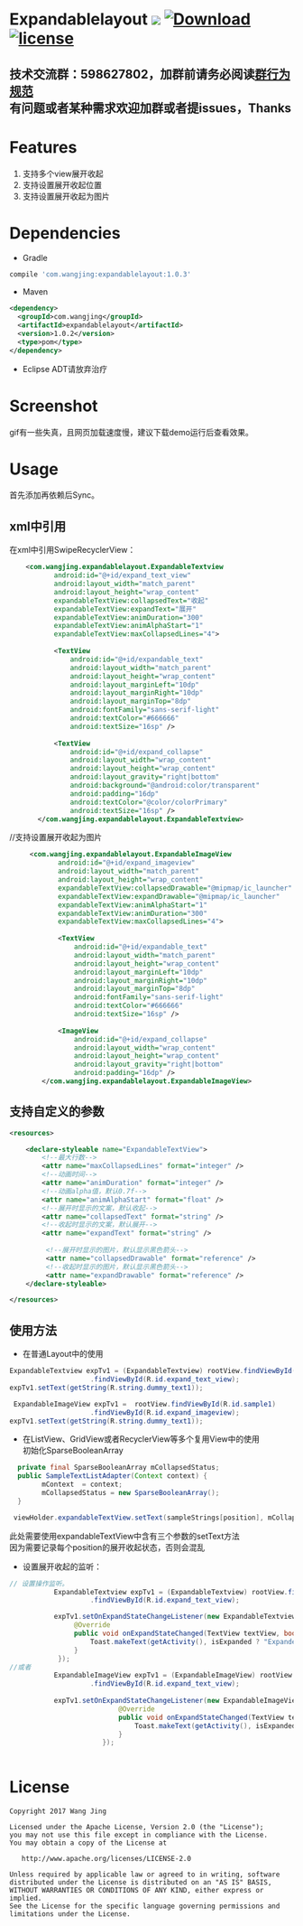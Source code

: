 # Expandablelayout [![](https://ci.novoda.com/buildStatus/icon?job=bintray-release)](https://ci.novoda.com/job/bintray-release/lastBuild/console) [![Download](https://api.bintray.com/packages/wangjinggm/maven/expandablelayout/images/download.svg) ](https://bintray.com/wangjinggm/maven/expandablelayout/_latestVersion) [![license](http://img.shields.io/badge/license-Apache2.0-brightgreen.svg?style=flat)](https://github.com/Lee-Wang-Jing/ExpandableLayout/blob/master/LICENSE) 

技术交流群：598627802，加群前请务必阅读[群行为规范](https://github.com/Lee-Wang-Jing/GroupStandard)     
有问题或者某种需求欢迎加群或者提issues，Thanks
----
# Features
1. 支持多个view展开收起
2. 支持设置展开收起位置
3. 支持设置展开收起为图片


# Dependencies
* Gradle
```groovy
compile 'com.wangjing:expandablelayout:1.0.3'
```
* Maven
```xml
<dependency>
  <groupId>com.wangjing</groupId>
  <artifactId>expandablelayout</artifactId>
  <version>1.0.2</version>
  <type>pom</type>
</dependency>
```

* Eclipse ADT请放弃治疗

# Screenshot
gif有一些失真，且网页加载速度慢，建议下载demo运行后查看效果。  

# Usage
首先添加再依赖后Sync。

## xml中引用
在xml中引用SwipeRecyclerView：
```xml
    <com.wangjing.expandablelayout.ExpandableTextview
           android:id="@+id/expand_text_view"
           android:layout_width="match_parent"
           android:layout_height="wrap_content"
           expandableTextView:collapsedText="收起"
           expandableTextView:expandText="展开"
           expandableTextView:animDuration="300"
           expandableTextView:animAlphaStart="1"
           expandableTextView:maxCollapsedLines="4">
   
           <TextView
               android:id="@+id/expandable_text"
               android:layout_width="match_parent"
               android:layout_height="wrap_content"
               android:layout_marginLeft="10dp"
               android:layout_marginRight="10dp"
               android:layout_marginTop="8dp"
               android:fontFamily="sans-serif-light"
               android:textColor="#666666"
               android:textSize="16sp" />
   
           <TextView
               android:id="@+id/expand_collapse"
               android:layout_width="wrap_content"
               android:layout_height="wrap_content"
               android:layout_gravity="right|bottom"
               android:background="@android:color/transparent"
               android:padding="16dp"
               android:textColor="@color/colorPrimary"
               android:textSize="16sp" />
       </com.wangjing.expandablelayout.ExpandableTextview>
```
//支持设置展开收起为图片
```xml
     <com.wangjing.expandablelayout.ExpandableImageView
            android:id="@+id/expand_imageview"
            android:layout_width="match_parent"
            android:layout_height="wrap_content"
            expandableTextView:collapsedDrawable="@mipmap/ic_launcher"
            expandableTextView:expandDrawable="@mipmap/ic_launcher"
            expandableTextView:animAlphaStart="1"
            expandableTextView:animDuration="300"
            expandableTextView:maxCollapsedLines="4">
    
            <TextView
                android:id="@+id/expandable_text"
                android:layout_width="match_parent"
                android:layout_height="wrap_content"
                android:layout_marginLeft="10dp"
                android:layout_marginRight="10dp"
                android:layout_marginTop="8dp"
                android:fontFamily="sans-serif-light"
                android:textColor="#666666"
                android:textSize="16sp" />
    
            <ImageView
                android:id="@+id/expand_collapse"
                android:layout_width="wrap_content"
                android:layout_height="wrap_content"
                android:layout_gravity="right|bottom"
                android:padding="16dp" />
        </com.wangjing.expandablelayout.ExpandableImageView>
```
## 支持自定义的参数
```xml
<resources>

    <declare-styleable name="ExpandableTextView">
        <!--最大行数-->
        <attr name="maxCollapsedLines" format="integer" />
        <!--动画时间-->
        <attr name="animDuration" format="integer" />
        <!--动画alpha值，默认0.7f-->
        <attr name="animAlphaStart" format="float" />
        <!--展开时显示的文案，默认收起-->
        <attr name="collapsedText" format="string" />
        <!--收起时显示的文案，默认展开-->
        <attr name="expandText" format="string" />
        
         <!--展开时显示的图片，默认显示黑色箭头-->
         <attr name="collapsedDrawable" format="reference" />
         <!--收起时显示的图片，默认显示黑色箭头-->
         <attr name="expandDrawable" format="reference" />
    </declare-styleable>

</resources>
```

## 使用方法

* 在普通Layout中的使用 
```java
ExpandableTextview expTv1 = (ExpandableTextview) rootView.findViewById(R.id.sample1)
                    .findViewById(R.id.expand_text_view);
expTv1.setText(getString(R.string.dummy_text1));

 ExpandableImageView expTv1 =  rootView.findViewById(R.id.sample1)
                    .findViewById(R.id.expand_imageview);
expTv1.setText(getString(R.string.dummy_text1));
```
* 在ListView、GridView或者RecyclerView等多个复用View中的使用     
初始化SparseBooleanArray
```java
  private final SparseBooleanArray mCollapsedStatus;
  public SampleTextListAdapter(Context context) {
        mContext  = context;
        mCollapsedStatus = new SparseBooleanArray();
  }
```
   
```java
 viewHolder.expandableTextView.setText(sampleStrings[position], mCollapsedStatus, position);
```
此处需要使用expandableTextView中含有三个参数的setText方法     
因为需要记录每个position的展开收起状态，否则会混乱

* 设置展开收起的监听：
```java
// 设置操作监听。
           ExpandableTextview expTv1 = (ExpandableTextview) rootView.findViewById(R.id.sample1)
                    .findViewById(R.id.expand_text_view);

           expTv1.setOnExpandStateChangeListener(new ExpandableTextview.OnExpandStateChangeListener() {
                @Override
                public void onExpandStateChanged(TextView textView, boolean isExpanded) {
                    Toast.makeText(getActivity(), isExpanded ? "Expanded" : "Collapsed", Toast.LENGTH_SHORT).show();
                }
            });
//或者
           ExpandableImageView expTv1 = (ExpandableImageView) rootView.findViewById(R.id.sample1)
                    .findViewById(R.id.expand_text_view);
           
           expTv1.setOnExpandStateChangeListener(new ExpandableImageView.OnExpandStateChangeListener() {
                           @Override
                           public void onExpandStateChanged(TextView textView, boolean isExpanded) {
                               Toast.makeText(getActivity(), isExpanded ? "Expanded" : "Collapsed", Toast.LENGTH_SHORT).show();
                           }
                       });
 

```

# License
```text
Copyright 2017 Wang Jing

Licensed under the Apache License, Version 2.0 (the "License");
you may not use this file except in compliance with the License.
You may obtain a copy of the License at

   http://www.apache.org/licenses/LICENSE-2.0

Unless required by applicable law or agreed to in writing, software
distributed under the License is distributed on an "AS IS" BASIS,
WITHOUT WARRANTIES OR CONDITIONS OF ANY KIND, either express or implied.
See the License for the specific language governing permissions and
limitations under the License.
```